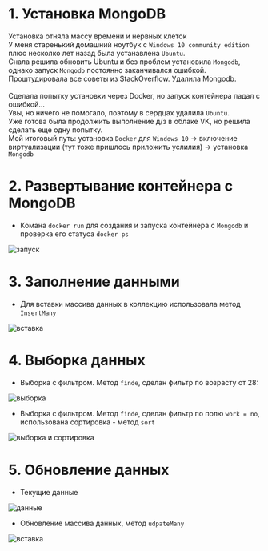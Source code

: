 # 1. Установка MongoDB
Установка отняла массу времени и нервных клеток <br> У меня старенький домашний ноутбук с `Windows 10 community edition` плюс несколко лет назад была устанавлена `Ubuntu`.<br>
Снала  решила обновить Ubuntu и без проблем установила `Mongodb`, однако запуск `Mongodb` постоянно заканчивался ошибкой. <br> 
Проштудировала все советы из StackOverflow. Удалила Mongodb.  <br>  
Сделала попытку установки через Docker, но запуск контейнера падал с ошибкой... <br> 
Увы, но ничего не помогало, поэтому в сердцах удалила `Ubuntu`. <br> 
Уже готова была продолжить выполнение д/з в облаке VK, но решила сделать еще одну попытку.<br> 
Мой итоговый путь: установка `Docker` для `Windows 10` -> включение виртуализации (тут тоже пришлось приложить услилия) -> установка `Mongodb`

# 2. Развертывание контейнера с MongoDB
* Комана `docker run` для создания и запуска контейнера с `Mongodb` и проверка его статуса `docker ps`

![запуск](https://github.com/nmalahova/Projects/blob/master/hw2_01.png)

# 3. Заполнение данными 
* Для вставки массива данных в коллекцию использовала метод `InsertMany`

![вставка](https://github.com/nmalahova/Projects/blob/master/hw2_02.png) 

# 4. Выборка данных 

* Выборка с фильтром. Метод `finde`, сделан фильтр по возрасту от 28:

![выборка](https://github.com/nmalahova/Projects/blob/master/hw2_03.png) 

* Выборка с фильтром. Метод `finde`, сделан фильтр по полю `work = no`, использована сортировка - метод `sort`

![выборка и сортировка](https://github.com/nmalahova/Projects/blob/master/hw2_04.png)

# 5. Обновление данных 

* Текущие данные

![данные](https://github.com/nmalahova/Projects/blob/master/hw2_05.png)

* Обновление массива данных, метод `udpateMany`
  
![вставка](https://github.com/nmalahova/Projects/blob/master/hw2_06.png)

  

